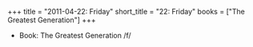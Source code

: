 +++
title = "2011-04-22: Friday"
short_title = "22: Friday"
books = ["The Greatest Generation"]
+++


* Book: The Greatest Generation /f/
